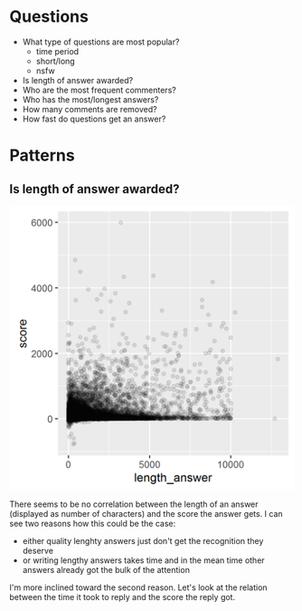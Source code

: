 # Questions

* What type of questions are most popular?
	* time period
	* short/long
	* nsfw
* Is length of answer awarded?
* Who are the most frequent commenters?
* Who has the most/longest answers?
* How many comments are removed?
* How fast do questions get an answer?

# Patterns

## Is length of answer awarded?

![](/output/analysis/patterns/graph_lenghty_answers_rewarded.png?raw=true)

There seems to be no correlation between the length of an answer (displayed as number of characters) and the score the answer gets. I can see two reasons how this could be the case:

* either quality lenghty answers just don't get the recognition they deserve
* or writing lengthy answers takes time and in the mean time other answers already got the bulk of the attention

I'm more inclined toward the second reason. Let's look at the relation between the time it took to reply and the score the reply got.



